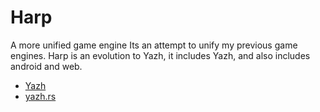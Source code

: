# Harp
A more unified game engine
Its an attempt to unify my previous game engines. Harp is an evolution to Yazh, it includes Yazh, and also includes android and web.
- [Yazh](https://github.com/JRBros2346/Yazh)
- [yazh.rs](https://github.com/JRBros2346/yazh.rs/)
